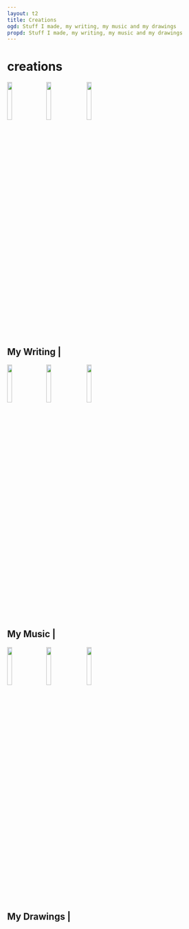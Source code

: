 ```yaml
---
layout: t2
title: Creations
ogd: Stuff I made, my writing, my music and my drawings
propd: Stuff I made, my writing, my music and my drawings
---
```


# creations

<img class="tilt" src="/_img/4stimuwrite.webp" style="width:15%; margin-right:15px;"><img class="tilt" src="/_img/4stimuwrite.webp" style="width:15%; margin-right:15px;">
<img class="tilt" src="/_img/4stimuwrite.webp" style="width:15%; margin-right:15px;">
<div class="bx3">
    <h2>My Writing <i class="ph ph-pencil"></i> | <a style="color:var(--mn-fnt); text-decoration: overline underline;" href="writing"><i class="ph ph-link"></i></a></h2>
</div>

<img class="tilt" src="/_img/4beepbox.webp" style="width:15%; margin-right:15px;"><img class="tilt" src="/_img/4beepbox.webp" style="width:15%; margin-right:15px;">
<img class="tilt" src="/_img/4beepbox.webp" style="width:15%; margin-right:15px;">
<div class="bx3">
    <h2>My Music <i class="ph ph-music-notes"></i> | <a style="color:var(--mn-fnt); text-decoration: overline underline;" href="music"><i class="ph ph-link"></i></a></h2>
</div>

<img class="tilt" src="/_img/4ibispaintx.webp" style="width:15%; margin-right:15px;"><img class="tilt" src="/_img/4ibispaintx.webp" style="width:15%; margin-right:15px;">
<img class="tilt" src="/_img/4ibispaintx.webp" style="width:15%; margin-right:15px;">

<div class="bx3">
    <h2>My Drawings <i class="ph ph-paint-brush"></i> | <a style="color:var(--mn-fnt); text-decoration: overline underline;" href="drawings"><i class="ph ph-link"></i></a></h2>
</div>
